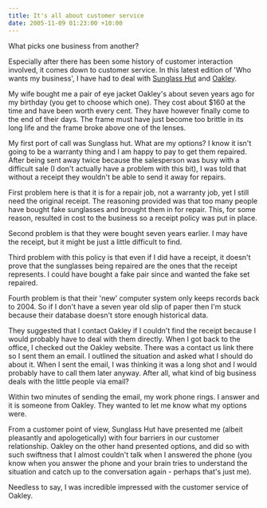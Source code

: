 ```yaml
---
title: It's all about customer service
date: 2005-11-09 01:23:00 +10:00
---
```


What picks one business from another? 

Especially after there has been some history of customer interaction involved, it comes down to customer service. In this latest edition of 'Who wants my business', I have had to deal with [Sunglass Hut][0] and [Oakley][1].

My wife bought me a pair of eye jacket Oakley's about seven years ago for my birthday (you get to choose which one). They cost about $160 at the time and have been worth every cent. They have however finally come to the end of their days. The frame must have just become too brittle in its long life and the frame broke above one of the lenses.

<!--more-->

My first port of call was Sunglass hut. What are my options? I know it isn't going to be a warranty thing and I am happy to pay to get them repaired. After being sent away twice because the salesperson was busy with a difficult sale (I don't actually have a problem with this bit), I was told that without a receipt they wouldn't be able to send it away for repairs. 

First problem here is that it is for a repair job, not a warranty job, yet I still need the original receipt. The reasoning provided was that too many people have bought fake sunglasses and brought them in for repair. This, for some reason, resulted in cost to the business so a receipt policy was put in place. 

Second problem is that they were bought seven years earlier. I may have the receipt, but it might be just a little difficult to find. 

Third problem with this policy is that even if I did have a receipt, it doesn't prove that the sunglasses being repaired are the ones that the receipt represents. I could have bought a fake pair since and wanted the fake set repaired.

Fourth problem is that their 'new' computer system only keeps records back to 2004. So if I don't have a seven year old slip of paper then I'm stuck because their database doesn't store enough historical data.

They suggested that I contact Oakley if I couldn't find the receipt because I would probably have to deal with them directly. When I got back to the office, I checked out the Oakley website. There was a contact us link there so I sent them an email. I outlined the situation and asked what I should do about it. When I sent the email, I was thinking it was a long shot and I would probably have to call them later anyway. After all, what kind of big business deals with the little people via email?

Within two minutes of sending the email, my work phone rings. I answer and it is someone from Oakley. They wanted to let me know what my options were.

From a customer point of view, Sunglass Hut have presented me (albeit pleasantly and apologetically) with four barriers in our customer relationship. Oakley on the other hand presented options, and did so with such swiftness that I almost couldn't talk when I answered the phone (you know when you answer the phone and your brain tries to understand the situation and catch up to the conversation again - perhaps that's just me).

Needless to say, I was incredible impressed with the customer service of Oakley.

[0]: http://www.sunglasshut.com.au/
[1]: http://oakley.com.au/
